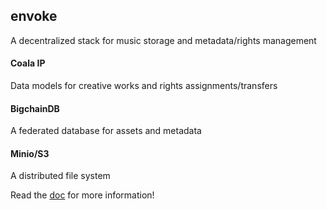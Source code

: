 ## envoke

A decentralized stack for music storage and metadata/rights management

#### Coala IP 

Data models for creative works and rights assignments/transfers

#### BigchainDB

A federated database for assets and metadata

#### Minio/S3

A distributed file system 

Read the [doc](https://github.com/zballs/envoke/blob/master/doc/doc.md) for more information!